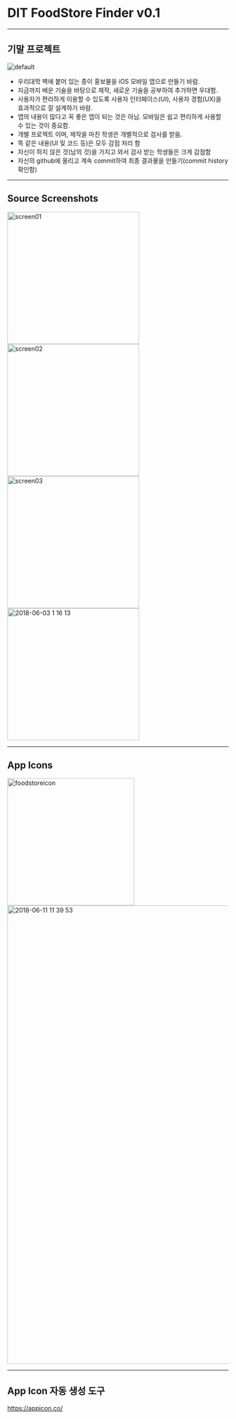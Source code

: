 # DIT FoodStore Finder v0.1
---------------
기말 프로젝트
--------------
![default](https://user-images.githubusercontent.com/1857075/40906975-58d3c6a2-681d-11e8-8a21-083c792a058c.jpg)
* 우리대학 벽에 붙어 있는 종이 홍보물을 iOS 모바일 앱으로 만들기 바람.
* 지금까지 배운 기술을 바탕으로 제작, 새로운 기술을 공부하여 추가하면 우대함.
* 사용자가 편라하게 이용할 수 있도록 사용자 인터페이스(UI), 사용자 경험(UX)을 효과적으로 잘 설계하기 바람. 
* 앱의 내용이 많다고 꼭 좋은 앱이 되는 것은 아님. 모바일은 쉽고 편리하게 사용할 수 있는 것이 중요함.
* 개별 프로젝트 이며, 제작을 마친 학생은 개별적으로 검사를 받음.
* 똑 같은 내용(UI 및 코드 등)은 모두 감점 처리 함
* 자신이 하지 않은 것(남의 것)을 가지고 와서 검사 받는 학생들은 크게 감점함
* 자신의 github에 올리고 계속 commit하여 최종 결과물을 만들기(commit history 확인함) 
------------
Source Screenshots
------------
<div>
<img width="300" alt="screen01" src="https://user-images.githubusercontent.com/1857075/40872040-36ae1718-6682-11e8-897a-85dbce46c058.png">
<img width="300" alt="screen02" src="https://user-images.githubusercontent.com/1857075/40872041-3c4e22c6-6682-11e8-8749-0184df827d1a.png">
<img width="300" alt="screen03" src="https://user-images.githubusercontent.com/1857075/40872043-4102b46c-6682-11e8-81df-9af9290c4e7f.png">
<img width="300" alt="2018-06-03 1 16 13" src="https://user-images.githubusercontent.com/1857075/40883082-7d347034-6730-11e8-84be-14ed515d93cd.png">
</div>

----
App Icons
------

<img width="289" alt="foodstoreicon" src="https://user-images.githubusercontent.com/1857075/41238480-fdf530d6-6dd0-11e8-8d04-e09160f05ba5.png">
<img width="1041" alt="2018-06-11 11 39 53" src="https://user-images.githubusercontent.com/1857075/41238489-ffabd524-6dd0-11e8-9af2-84656b2fc80e.png">

---
App Icon 자동 생성 도구
---
https://appicon.co/


